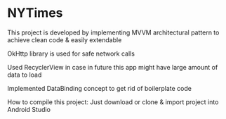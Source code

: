 # NYTimes

This project is developed by implementing MVVM architectural pattern to achieve clean code & easily extendable

OkHttp library is used for safe network calls

Used RecyclerView in case in future this app might have large amount of data to load

Implemented DataBinding concept to get rid of boilerplate code

How to compile this project:
  Just download or clone & import project into Android Studio
